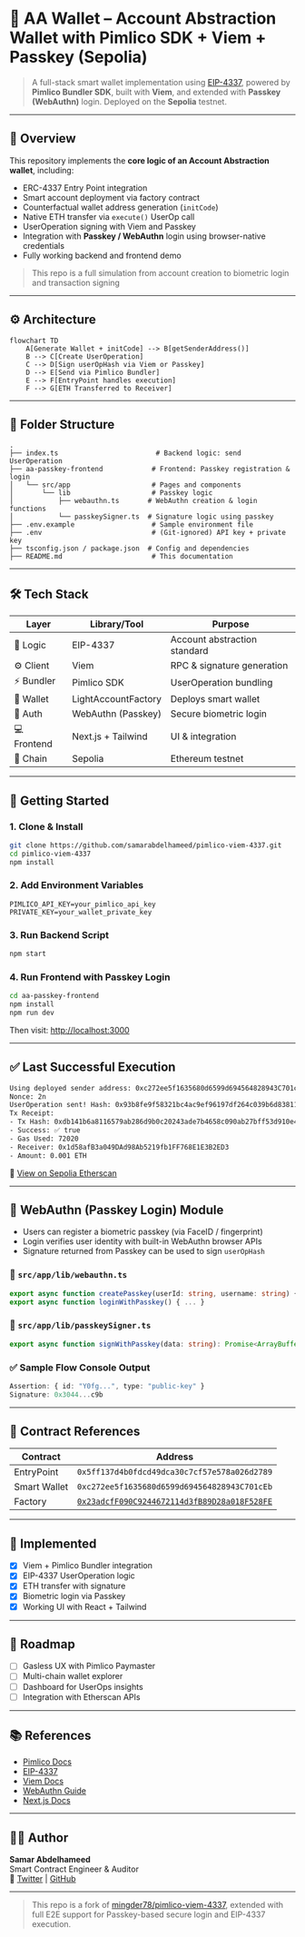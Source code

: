 # 🔐 AA Wallet – Account Abstraction Wallet with Pimlico SDK + Viem + Passkey (Sepolia)

> A full-stack smart wallet implementation using [EIP-4337](https://eips.ethereum.org/EIPS/eip-4337), powered by **Pimlico Bundler SDK**, built with **Viem**, and extended with **Passkey (WebAuthn)** login. Deployed on the **Sepolia** testnet.

---

## 👀 Overview

This repository implements the **core logic of an Account Abstraction wallet**, including:

- ERC-4337 Entry Point integration
- Smart account deployment via factory contract
- Counterfactual wallet address generation (`initCode`)
- Native ETH transfer via `execute()` UserOp call
- UserOperation signing with Viem and Passkey
- Integration with **Passkey / WebAuthn** login using browser-native credentials
- Fully working backend and frontend demo

> This repo is a full simulation from account creation to biometric login and transaction signing

---

## ⚙️ Architecture

```mermaid
flowchart TD
    A[Generate Wallet + initCode] --> B[getSenderAddress()]
    B --> C[Create UserOperation]
    C --> D[Sign userOpHash via Viem or Passkey]
    D --> E[Send via Pimlico Bundler]
    E --> F[EntryPoint handles execution]
    F --> G[ETH Transferred to Receiver]
```

---

## 📂 Folder Structure

```
.
├── index.ts                        # Backend logic: send UserOperation
├── aa-passkey-frontend            # Frontend: Passkey registration & login
│   └── src/app                    # Pages and components
│       └── lib                    # Passkey logic
│           ├── webauthn.ts       # WebAuthn creation & login functions
│           └── passkeySigner.ts  # Signature logic using passkey
├── .env.example                   # Sample environment file
├── .env                           # (Git-ignored) API key + private key
├── tsconfig.json / package.json  # Config and dependencies
├── README.md                      # This documentation
```

---

## 🛠 Tech Stack

| Layer       | Library/Tool        | Purpose                      |
| ----------- | ------------------- | ---------------------------- |
| 🧠 Logic    | EIP-4337            | Account abstraction standard |
| ⚙️ Client   | Viem                | RPC & signature generation   |
| ⚡ Bundler  | Pimlico SDK         | UserOperation bundling       |
| 🔐 Wallet   | LightAccountFactory | Deploys smart wallet         |
| 🔏 Auth     | WebAuthn (Passkey)  | Secure biometric login       |
| 💻 Frontend | Next.js + Tailwind  | UI & integration             |
| 🧪 Chain    | Sepolia             | Ethereum testnet             |

---

## 🚀 Getting Started

### 1. Clone & Install

```bash
git clone https://github.com/samarabdelhameed/pimlico-viem-4337.git
cd pimlico-viem-4337
npm install
```

### 2. Add Environment Variables

```env
PIMLICO_API_KEY=your_pimlico_api_key
PRIVATE_KEY=your_wallet_private_key
```

### 3. Run Backend Script

```bash
npm start
```

### 4. Run Frontend with Passkey Login

```bash
cd aa-passkey-frontend
npm install
npm run dev
```

Then visit: [http://localhost:3000](http://localhost:3000)

---

## ✅ Last Successful Execution

```bash
Using deployed sender address: 0xc272ee5f1635680d6599d694564828943C701cEb
Nonce: 2n
UserOperation sent! Hash: 0x93b8fe9f58321bc4ac9ef96197df264c039b6d8381195716000d865fb2518c1c
Tx Receipt:
- Tx Hash: 0xdb141b6a8116579ab286d9b0c20243ade7b4658c090ab27bff53d910e47598ba
- Success: ✅ true
- Gas Used: 72020
- Receiver: 0x1d58afB3a049DAd98Ab5219fb1FF768E1E3B2ED3
- Amount: 0.001 ETH
```

🔗 [View on Sepolia Etherscan](https://sepolia.etherscan.io/tx/0xdb141b6a8116579ab286d9b0c20243ade7b4658c090ab27bff53d910e47598ba)

---

## 🔐 WebAuthn (Passkey Login) Module

- Users can register a biometric passkey (via FaceID / fingerprint)
- Login verifies user identity with built-in WebAuthn browser APIs
- Signature returned from Passkey can be used to sign `userOpHash`

### 📁 `src/app/lib/webauthn.ts`

```ts
export async function createPasskey(userId: string, username: string) { ... }
export async function loginWithPasskey() { ... }
```

### 📁 `src/app/lib/passkeySigner.ts`

```ts
export async function signWithPasskey(data: string): Promise<ArrayBuffer | null> { ... }
```

### ✅ Sample Flow Console Output

```ts
Assertion: { id: "Y0fg...", type: "public-key" }
Signature: 0x3044...c9b
```

---

## 🔗 Contract References

| Contract     | Address                                                                                                                              |
| ------------ | ------------------------------------------------------------------------------------------------------------------------------------ |
| EntryPoint   | `0x5ff137d4b0fdcd49dca30c7cf57e578a026d2789`                                                                                         |
| Smart Wallet | `0xc272ee5f1635680d6599d694564828943C701cEb`                                                                                         |
| Factory      | [`0x23adcfF090C9244672114d3fB89D28a018F528FE`](https://sepolia.etherscan.io/address/0x23adcfF090C9244672114d3fB89D28a018F528FE#code) |

---

## 🧠 Implemented

- [x] Viem + Pimlico Bundler integration
- [x] EIP-4337 UserOperation logic
- [x] ETH transfer with signature
- [x] Biometric login via Passkey
- [x] Working UI with React + Tailwind

---

## 📌 Roadmap

- [ ] Gasless UX with Pimlico Paymaster
- [ ] Multi-chain wallet explorer
- [ ] Dashboard for UserOps insights
- [ ] Integration with Etherscan APIs

---

## 📚 References

- [Pimlico Docs](https://docs.pimlico.io)
- [EIP-4337](https://eips.ethereum.org/EIPS/eip-4337)
- [Viem Docs](https://viem.sh)
- [WebAuthn Guide](https://webauthn.guide/)
- [Next.js Docs](https://nextjs.org/docs)

---

## 👩‍💻 Author

**Samar Abdelhameed**  
Smart Contract Engineer & Auditor  
🔗 [Twitter](https://twitter.com/SamarAbdelhmeed) | [GitHub](https://github.com/samarabdelhameed)

---

> This repo is a fork of [mingder78/pimlico-viem-4337](https://github.com/mingder78/pimlico-viem-4337), extended with full E2E support for Passkey-based secure login and EIP-4337 execution.

